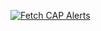 [![Fetch CAP Alerts](https://github.com/InsightDynamics/onweatherchaser/actions/workflows/FETCH_CAP_ALERTS.yml/badge.svg)](https://github.com/InsightDynamics/onweatherchaser/actions/workflows/FETCH_CAP_ALERTS.yml)
